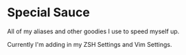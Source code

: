 Special Sauce
=============

All of my aliases and other goodies I use to speed myself up.

Currently I'm adding in my ZSH Settings and Vim Settings.
